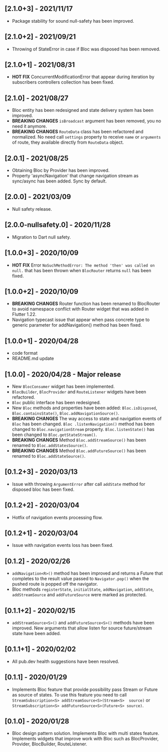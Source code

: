 ## [2.1.0+3] - 2021/11/17
* Package stability for sound null-safety has been improved.   

## [2.1.0+2] - 2021/09/21
* Throwing of StateError in case if Bloc was disposed has been removed.

## [2.1.0+1] - 2021/08/31 
* **HOT FIX**  ConcurrentModificationError that appear during iteration by subscribers controllers 
  collection has been fixed.
  
## [2.1.0] - 2021/08/27
* Bloc entity has been redesigned and state delivery system has been improved.
* **BREAKING CHANGES** `isBroadcast` argument has been removed, you no need it anymore.
* **BREAKING CHANGES** `RouteData` class has been refactored and normalized. No need call 
  `settings` property to receive `name` or `arguments` of route, they available directly from 
  `RouteData` object.

## [2.0.1] - 2021/08/25
* Obtaining Bloc by Provider has been improved.
* Property 'asyncNavigation' that change navigation stream as sync/async has been added. Sync by 
  default.  

## [2.0.0] - 2021/03/09
* Null safety release.

## [2.0.0-nullsafety.0] - 2020/11/28
* Migration to Dart null safety.

## [1.0.0+3] - 2020/10/09
* **HOT FIX** Error `NoSuchMethodError: The method 'then' was called on null.` that has been thrown
 when `BlocRouter` returns `null` has been fixed.

## [1.0.0+2] - 2020/10/09
* **BREAKING CHANGES** Router function has been renamed to BlocRouter to avoid namespace conflict
 with Router widget that was added in Flutter 1.22.
* Navigation typecast issue that appear when pass concrete type to generic parameter for
 addNavigation() method has been fixed.
 
## [1.0.0+1] - 2020/04/28
* code format
* README.md update

## [1.0.0] - 2020/04/28 - Major release
* New `BlocConsumer` widget has been implemented.
* `BlocBuilder`, `BlocProvider` and `RouteListener` widgets have been refactored.
* `Bloc` public interface has been redesigned.
* New `Bloc` methods and properties have been added: `Bloc.isDisposed`, `Bloc.containsState()`,
 `Bloc.addNavigationSource()`.
* **BREAKING CHANGES** The way access to state and navigation events of `Bloc` has been changed. `Bloc
.listenNavigation()` method has been changed to `Bloc.navigationStream` property. `Bloc.listenState()` has been
 changed to `Bloc.getStateStream()`.
* **BREAKING CHANGES** Method `Bloc.addStreamSource()` has been renamed to `Bloc.addStatesSource()`.
* **BREAKING CHANGES** Method `Bloc.addFutureSource()` has been renamed to `Bloc.addStateSource()`.

## [0.1.2+3] - 2020/03/13
* Issue with throwing `ArgumentError` after call `addState` method for disposed bloc has been
 fixed.
 
## [0.1.2+2] - 2020/03/04
*  Hotfix of navigation events processing flow.

## [0.1.2+1] - 2020/03/04
* Issue with navigation events loss has been fixed.

## [0.1.2] - 2020/02/26
* `addNavigation<R>()` method has been improved and returns a Future that completes to the result
 value passed to `Navigator.pop()` when the pushed route is popped off the navigator.
* Bloc methods `registerState`, `initialState`, `addNavigation`, `addState`, `addStreamSource` and
 `addFutureSource` were marked as protected.
 
## [0.1.1+2] - 2020/02/15
* `addStreamSource<S>()` and `addFutureSource<S>()` methods have been improved. New arguments 
that allow listen for source future/stream state have been added.

## [0.1.1+1] - 2020/02/02
* All pub.dev health suggestions have been resolved.

## [0.1.1] - 2020/01/29
* Implements Bloc feature that provide possibility pass Stream or Future as source of states. To 
use this feature you need to call `StreamSubscription<S> addStreamSource<S>(Stream<S> 
source)` or `StreamSubscription<S> addFutureSource<S>(Future<S> source)`.

## [0.1.0] - 2020/01/28
* Bloc design pattern solution. Implements Bloc with multi states feature. 
Implements widgets that improve work with Bloc such as BlocProvider, Provider, BlocBuilder, RouteListener.








 




 

